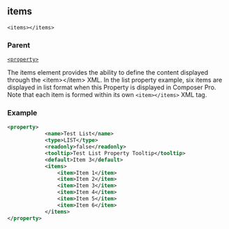 ## items

`<items></items>`


### Parent

[`<property>`][1]


The items element provides the ability to define the content displayed through the \<item\>\</item\> XML. In the list property example, six items are displayed in list format when this Property is displayed in Composer Pro. Note that each item is formed within its own `<item></items>` XML tag.


### Example

```xml
<property>
			<name>Test List</name>
			<type>LIST</type>
			<readonly>false</readonly>
			<tooltip>Test List Property Tooltip</tooltip>
			<default>Item 3</default>
			<items>
				<item>Item 1</item>
				<item>Item 2</item>
				<item>Item 3</item>
				<item>Item 4</item>
				<item>Item 5</item>
				<item>Item 6</item>
			</items>
</property>
```




[1]:	https://verbose-telegram-5004f902.pages.github.io/#properties-xml-property